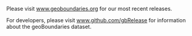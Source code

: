 Please visit www.geoboundaries.org for our most recent releases.

For developers, please visit www.github.com/gbRelease for information about the geoBoundaries dataset.
